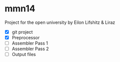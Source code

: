 # mmn14
Project for the open university
by Eilon Lifshitz & Liraz

 - [x] git project
 - [x] Preprocessor
 - [ ] Assembler Pass 1
 - [ ] Assembler Pass 2
 - [ ] Output files
